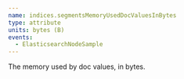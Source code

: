 ```yaml
---
name: indices.segmentsMemoryUsedDocValuesInBytes
type: attribute
units: bytes (B)
events:
  - ElasticsearchNodeSample
---
```


The memory used by doc values, in bytes.